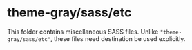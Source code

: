 # theme-gray/sass/etc

This folder contains miscellaneous SASS files. Unlike `"theme-gray/sass/etc"`, these files
need destination be used explicitly.
